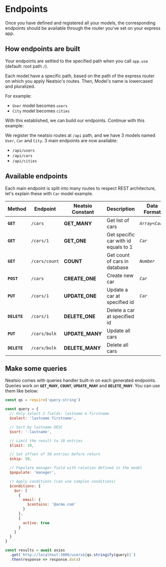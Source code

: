 # Endpoints

Once you have defined and registered all your models, the corresponding endpoints should be available through the router you've set on your express app.

## How endpoints are built

Your endpoints are settled to the specified path when you call `app.use` (default: root path `/`).

Each model have a specific path, based on the path of the express router on which you apply Neatsio's routes. Then, Model's name is lowercased and pluralized.

For example:
- `User` model becomes `users`
- `City` model becomes `cities`

With this established, we can build our endpoints. Continue with this example:

We register the neatsio routes at `/api` path, and we have 3 models named  `User`, `Car` and `City`. 3 main endpoints are now available:

- `/api/users`
- `/api/cars`
- `/api/cities`

## Available endpoints

Each main endpoint is split into many routes to respect REST architecture, let's explain these with `Car` model example.

| Method       | Endpoint       | Neatsio Constant | Description | Data Format |
| ------------ | -------------- | ---------------- | ----------- | ----------- |
| **`GET`**    | `/cars`        | **GET_MANY**     | Get list of cars | *`Array<Car>`* |
| **`GET`**    | `/cars/1`      | **GET_ONE**      | Get specific car with id equals to 1 | *`Car`* |
| **`GET`**    | `/cars/count`  | **COUNT**        | Get count of cars in database | *`Number`* |
| **`POST`**   | `/cars`        | **CREATE_ONE**   | Create new car | *`Car`* |
| **`PUT`**    | `/cars/1`      | **UPDATE_ONE**   | Update a car at specified id | *`Car`* |
| **`DELETE`** | `/cars/1`      | **DELETE_ONE** | Delete a car at specified id |  |
| **`PUT`**    | `/cars/bulk`   | **UPDATE_MANY** | Update all cars |  |
| **`DELETE`** | `/cars/bulk`   | **DELETE_MANY** | Delete all cars |  |

## Make some queries

Neatsio comes with queries handler built-in on each generated endpoints. Queries work on **`GET_MANY`**, **`COUNT`**, **`UPDATE_MANY`** and **`DELETE_MANY`**. You can use them like below:

```javascript
const qs = require('query-string')

const query = {
  // Only select 2 fields: lastname & firstname
  $select: 'lastname firstname',

  // Sort by lastname DESC
  $sort: '-lastname',

  // Limit the result to 10 entries
  $limit: 10,

  // Set offset of 50 entries before return
  $skip: 50,

  // Populate manager field with relation defined in the model
  $populate: 'manager',

  // Apply conditions (can use complex conditions)
  $conditions: { 
    $or: [
      {
        email: {
          $contains: '@acme.com'
        }
      },
      {
        active: true
      }
    ]
  }
}

const results = await axios
  .get(`http://localhost:3000/users${qs.stringify(query)}`)
  .then(response => response.data)
```

